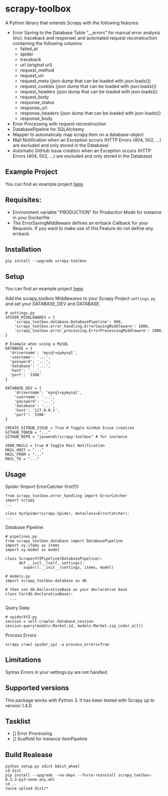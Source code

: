 scrapy-toolbox
=============

A Python library that extends Scrapy with the following features:
- Error Saving to the Database Table "__errors" for manual error analysis (incl. traceback and response) and automated request reconstruction containing the following columns:
  - failed_at
  - spider
  - traceback
  - url (original url)
  - request_method
  - request_url
  - request_meta (json dump that can be loaded with json.loads())
  - request_cookies (json dump that can be loaded with json.loads())
  - request_headers (json dump that can be loaded with json.loads())
  - request_body
  - response_status
  - response_url
  - response_headers (json dump that can be loaded with json.loads())
  - response_body
- Error Processing with request reconstruction
- DatabasePipeline for SQLAlchemy
- Mapper to automaticaly map scrapy.Item on a database-object  
- Mail Notification when an Exception occurs (HTTP Errors (404, 502, ...) are excluded and only stored in the Database)
- Automatic GitHub Issue creation when an Exception occurs (HTTP Errors (404, 502, ...) are excluded and only stored in the Database)

Example Project
------------
You can find an example project [here](example/).

Requisites: 
-----------

* Environment variable "PRODUCTION" for Produciton Mode for instance in your Dockerfile
* The ErrorSavingMiddleware defines an errback Callback for your Requests. If you want to make use of this Feature do not define any errback.

Installation
------------

  ```
  pip install --upgrade scrapy-toolbox
  ```

Setup
-----
You can find an example project [here](example/).

Add the scrapy_toolbox Middlewares to your Scrapy Project `settings.py` and set your DATABASE_DEV and DATABASE.

  ```
  # settings.py
  SPIDER_MIDDLEWARES = {
      'scrapy_toolbox.database.DatabasePipeline': 999,
      'scrapy_toolbox.error_handling.ErrorSavingMiddleware': 1000,
      'scrapy_toolbox.error_processing.ErrorProcessingMiddleware': 1000,
  }

  # Example when using a MySQL
  DATABASE = {
    'drivername': 'mysql+pymysql', 
    'username': '...',
    'password': '...',
    'database': '...',
    'host': '...',
    'port': '3306'
  }

  DATABASE_DEV = {
      'drivername': 'mysql+pymysql',
      'username': '...',
      'password': '...',
      'database': '...',
      'host': '127.0.0.1',
      'port': '3306'
  }

  CREATE_GITHUB_ISSUE = True # Toggle GitHub Issue creation
  GITHUB_TOKEN = "..."
  GITHUB_REPO = "janwendt/scrapy-toolbox" # for instance

  SEND_MAILS = True # Toggle Mail Notification
  MAIL_HOST = "..."
  MAIL_FROM = "..."
  MAIL_TO = "..."
  ```

Usage
-----
Spider (Import ErrorCatcher first!!!):
  ```
  from scrapy_toolbox.error_handling import ErrorCatcher
  import scrapy
  ...

  class XyzSpider(scrapy.Spider, metaclass=ErrorCatcher):
  ...
  ```

Database Pipeline:
  ```
  # pipelines.py
  from scrapy_toolbox.database import DatabasePipeline
  import xy.items as items
  import xy.model as model

  class ScraperXYZPipeline(DatabasePipeline):
        def __init__(self, settings):
          super().__init__(settings, items, model)
  ```

  ```
  # models.py
  import scrapy_toolbox.database as db

  # then use db.DeclarativeBase as your declarative base
  class Car(db.DeclarativeBase):
    ...
  ```

Query Data:
  ```
  # spiderXYZ.py
  session = self.crawler.database_session
  session.query(models.Market.id, models.Market.zip_code).all()
  ```

Process Errors:
  ```
  scrapy crawl spider_xyz -a process_errors=True
  ```

Limitations
------------------
Syntax Errors in your settings.py are not handled.

Supported versions
------------------
This package works with Python 3. It has been tested with Scrapy up to version 1.4.0.

Tasklist
------------------
- [] Error Processing
- [] Scaffold for instance ItemPipeline

Build Realease
------------------
```
python setup.py sdist bdist_wheel
cd dist
pip install --upgrade --no-deps --force-reinstall scrapy_toolbox-0.3.3-py3-none-any.whl
cd ..
twine upload dist/*
```
